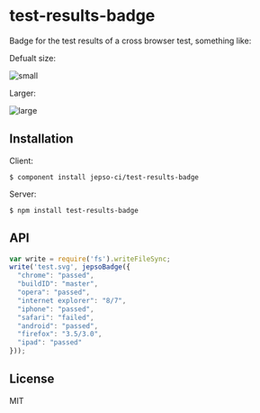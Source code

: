 
# test-results-badge

  Badge for the test results of a cross browser test, something like:

Defualt size:

![small](https://jepso-ci.com/api/proxy/jepso-ci/test-results-badge/master/test/small.svg)

Larger:

![large](https://jepso-ci.com/api/proxy/jepso-ci/test-results-badge/master/test/large.svg)

## Installation

  Client:

    $ component install jepso-ci/test-results-badge

  Server:

    $ npm install test-results-badge

## API

```javascript
var write = require('fs').writeFileSync;
write('test.svg', jepsoBadge({
  "chrome": "passed",
  "buildID": "master",
  "opera": "passed",
  "internet explorer": "8/7",
  "iphone": "passed",
  "safari": "failed",
  "android": "passed",
  "firefox": "3.5/3.0",
  "ipad": "passed"
}));
```

## License

  MIT
